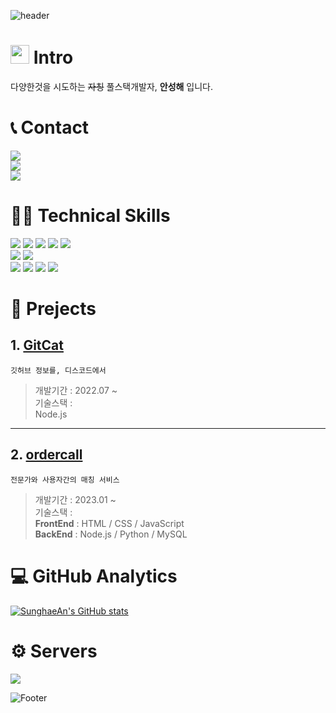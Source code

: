 ![header](https://capsule-render.vercel.app/api?type=waving&color=gradient&height=300&section=header&text=Sunghae%20An&fontSize=75)

# <img src="https://raw.githubusercontent.com/iampavangandhi/iampavangandhi/master/gifs/Hi.gif" width="30px"> Intro
다양한것을 시도하는 ~~자칭~~ 풀스택개발자, **안성해** 입니다.

# 📞 Contact
<a href="mailto:ahshss903@gmail.com"><img src="https://img.shields.io/badge/-ahshss903@gmail.com-263235?style=flat&logo=Gmail&logoColor=color"/></a> <br>
<a href="https://instagram.com/07.0331.a"><img src="https://img.shields.io/badge/-@07.0331.a-263235?style=flat&logo=Instagram&logoColor=color"/></a> <br>
<a href="https://github.com/ansunghae"><img src="https://img.shields.io/badge/-ansunghae-263235?style=flat&logo=Github&logoColor=color"/></a>


# 👩‍💻 Technical Skills
<div align="left">
	<img src="https://img.shields.io/badge/JavaScript-263235?style=flat&logo=JavaScript&logoColor=color" />
	<img src="https://img.shields.io/badge/Node.js-263235?style=flat&logo=Node.Js&logoColor=color" />
	<img src="https://img.shields.io/badge/BootStrap-263235?style=flat&logo=BootStrap&logoColor=color" />
	<img src="https://img.shields.io/badge/CSS3-263235?style=flat&logo=CSS3&" />
	<img src="https://img.shields.io/badge/HTML5-263235?style=flat&logo=HTML5&logoColor=color" /> <br>
	<img src="https://img.shields.io/badge/Python-263235?style=flat&logo=python&logoColor=color" />
	<img src="https://img.shields.io/badge/Lua-263235?style=flat&logo=lua&logoColor=color" /> <br>
	<img src="https://img.shields.io/badge/Git-263235?style=flat&logo=Git&logoColor=color" />
	<img src="https://img.shields.io/badge/GitHub-263235?style=flat&logo=GitHub&logoColor=color" />
	<img src="https://img.shields.io/badge/Visual Studio Code-263235?style=flat&logo=visual-studio-code&logoColor=color" />
	<img src="https://img.shields.io/badge/Figma-263235?style=flat&logo=Figma&logoColor=color" />
</div>


# 🎈 Prejects
## 1. [GitCat](https://github.com/ansunghae/gitcat)
``깃허브 정보를, 디스코드에서``  
> 개발기간 : 2022.07 ~  
> 기술스택 :   
> Node.js
---
## 2. [ordercall](https://github.com/TeamLunarKr/ordercall)
``전문가와 사용자간의 매칭 서비스``
> 개발기간 : 2023.01 ~  
> 기술스택 :   
> **FrontEnd** : HTML / CSS / JavaScript  
> **BackEnd** : Node.js / Python / MySQL
# 💻 GitHub Analytics
[![SunghaeAn's GitHub stats](https://github-readme-stats.vercel.app/api?username=ansunghae)](https://github.com/ansunghae/github-readme-stats)

# ⚙ Servers
<div>
	<img src="https://img.shields.io/badge/Raspberry Pi 4B 4GB-263235?style=flat&logo=Raspberrypi&logoColor=color" />
</div>

![Footer](https://capsule-render.vercel.app/api?type=waving&color=auto&height=200&section=footer)
